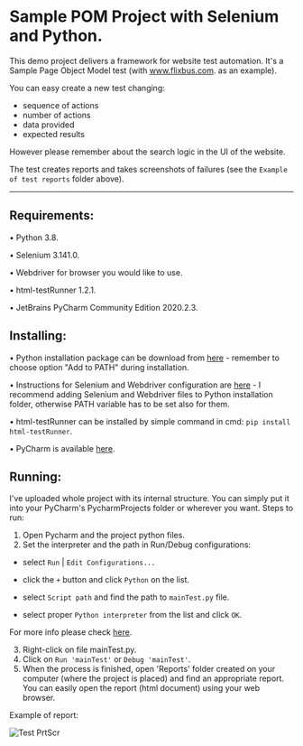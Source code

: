 # Sample POM Project with Selenium and Python.

This demo project delivers a framework for website test automation. It's a Sample Page Object Model test (with www.flixbus.com. as an example).

You can easy create a new test changing:
- sequence of actions
- number of actions
- data provided
- expected results

However please remember about the search logic in the UI of the website.

The test creates reports and takes screenshots of failures (see the ```Example of test reports``` folder above).

---

## Requirements:
•	Python 3.8.

•	Selenium 3.141.0.

•	Webdriver for browser you would like to use.

•	html-testRunner 1.2.1.

•	JetBrains PyCharm Community Edition 2020.2.3.

## Installing:
•	Python installation package can be download from [here](https://www.python.org/downloads/) - remember to choose option "Add to PATH" during installation.

•	Instructions for Selenium and Webdriver configuration are [here](https://selenium-python.readthedocs.io/installation.html#downloading-python-bindings-for-selenium) - I recommend adding Selenium and Webdriver files to Python installation folder, otherwise PATH variable has to be set also for them.

•	html-testRunner can be installed by simple command in cmd: ```pip install html-testRunner```.

•	PyCharm is available [here](https://www.jetbrains.com/pycharm/download/#section=windows).

## Running:
I've uploaded  whole project with its internal structure. You can simply put it into your PyCharm's PycharmProjects folder or wherever you want.
Steps to run:

1.	Open Pycharm and the project python files.
2.  Set the interpreter and the path in Run/Debug configurations:

  -  select ```Run``` | ```Edit Configurations...```

  -  click the ```+``` button and click ```Python``` on the list.

  -  select ```Script path``` and find the path to ```mainTest.py``` file.

  -  select proper ```Python interpreter``` from the list and click ```OK```.

 For more info please check [here](https://www.jetbrains.com/help/pycharm/run-debug-configuration-python.html#1).

3.	Right-click on file mainTest.py.
4.	Click on ```Run 'mainTest'``` or ```Debug 'mainTest'```.
5.	When the process is finished, open 'Reports' folder created on your computer (where the project is placed) and find an appropriate report. You can easily open the report (html document) using your web browser.




Example of report:

![Test PrtScr](https://user-images.githubusercontent.com/74428939/102710336-dd0a0c80-42b1-11eb-8c86-c4414ed11338.png)
